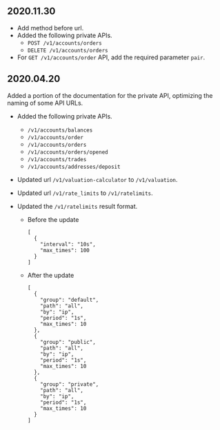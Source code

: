 ## 2020.11.30
- Add method before url.
- Added the following private APIs.
    + `POST /v1/accounts/orders`
    + `DELETE /v1/accounts/orders`
- For `GET /v1/accounts/order` API, add the required parameter `pair`.

## 2020.04.20

Added a portion of the documentation for the private API, optimizing the naming of some API URLs.
- Added the following private APIs.
    + `/v1/accounts/balances` 
    + `/v1/accounts/order` 
    + `/v1/accounts/orders` 
    + `/v1/accounts/orders/opened` 
    + `/v1/accounts/trades` 
    + `/v1/accounts/addresses/deposit` 

- Updated url `/v1/valuation-calculator` to `/v1/valuation`.
- Updated url `/v1/rate_limits` to `/v1/ratelimits`.
- Updated the `/v1/ratelimits` result format.
    + Before the update
        ```
        [
          {	
            "interval": "10s",
            "max_times": 100
          }
        ]
        ```
    + After the update
        ```
        [
          {
            "group": "default",
            "path": "all",
            "by": "ip",
            "period": "1s",
            "max_times": 10
          },
          {
            "group": "public",
            "path": "all",
            "by": "ip",
            "period": "1s",
            "max_times": 10
          },
          {
            "group": "private",
            "path": "all",
            "by": "ip",
            "period": "1s",
            "max_times": 10
          }
        ]
        ```
